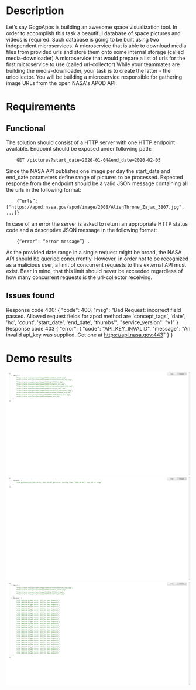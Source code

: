 # Description

Let’s say GogoApps is building an awesome space visualization tool. In order to accomplish this task a
beautiful database of space pictures and videos is required. Such database is going to be built using two
independent microservices.
A microservice that is able to download media files from provided urls and store them onto some
internal storage (called media-downloader)
A microservice that would prepare a list of urls for the first microservice to use (called url-collector)
While your teammates are building the media-downloader, your task is to create the latter - the urlcollector. You will be building a microservice responsible for gathering image URLs from the open NASA's APOD API.


# Requirements

## Functional
The solution should consist of a HTTP server with one HTTP endpoint available. Endpoint should be
exposed under following path:

        GET /pictures?start_date=2020-01-04&end_date=2020-02-05

Since the NASA API publishes one image per day the start_date and end_date parameters define
range of pictures to be processed. Expected response from the endpoint should be a valid JSON message
containing all the urls in the following format:

        {“urls”: ["https://apod.nasa.gov/apod/image/2008/AlienThrone_Zajac_3807.jpg", ...]}

In case of an error the server is asked to return an appropriate HTTP status code and a descriptive JSON
message in the following format:

        {“error”: “error message”} .

As the provided date range in a single request might be broad, the NASA API should be queried
concurrently. However, in order not to be recognized as a malicious user, a limit of concurrent
requests to this external API must exist. Bear in mind, that this limit should never be exceeded
regardless of how many concurrent requests is the url-collector receiving.
## Issues found
Response code 400:
        {
        "code": 400,
        "msg": "Bad Request: incorrect field passed. Allowed request fields for apod method are 'concept_tags', 'date', 'hd', 'count', 'start_date', 'end_date', 'thumbs'",
        "service_version": "v1"
        }
Response code 403
        {
        "error": {
                "code": "API_KEY_INVALID",
                "message": "An invalid api_key was supplied. Get one at https://api.nasa.gov:443"
        }
        }

# Demo results

<img src="./images/res_URLs.png">
<img src="./images/res_Errors.png">
<img src="./images/res_URLs and Errors.png">